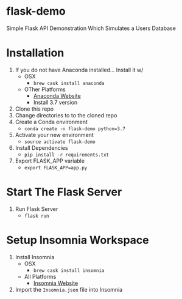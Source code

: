 # flask-demo
Simple Flask API Demonstration Which Simulates a Users Database

# Installation

1. If you do not have Anaconda installed... Install it w/
    - OSX
        - `brew cask install anaconda`
    - OTher Platforms
        - [Anaconda Website](https://www.anaconda.com/distribution/)
        - Install 3.7 version
2. Clone this repo
3. Change directories to to the cloned repo
4. Create a Conda environment
    - `conda create -n flask-demo python=3.7`
5. Activate your new environment
    - `source activate flask-demo`
6. Install Dependencies
    - `pip install -r requirements.txt`
7. Export FLASK_APP variable
    - `export FLASK_APP=app.py`

# Start The Flask Server

1. Run Flask Server
    - `flask run`

# Setup Insomnia Workspace
1. Install Insomnia
    - OSX
        - `brew cask install insomnia`
    - All Platforms
        - [Insomnia Website](https://insomnia.rest/)
2. Import the `Insomnia.json` file into Insomnia